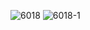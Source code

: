 ![6018](https://user-images.githubusercontent.com/69049801/128794276-fe69d56f-a1ba-47e6-b172-d86495ad8523.PNG)
![6018-1](https://user-images.githubusercontent.com/69049801/128794277-59f82f03-9b8d-4943-a6b6-4c42cfc19ae9.PNG)
